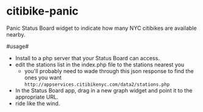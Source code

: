citibike-panic
==============

Panic Status Board widget to indicate how many NYC citibikes are available nearby. 

#usage#
  * Install to a php server that your Status Board can access.
  * edit the stations list in the index.php file to the stations nearest you
    * you'll probably need to wade through this json response to find the ones you want
    ``http://appservices.citibikenyc.com/data2/stations.php``
  * In the Status Board app, drag in a new graph widget and point it to the appropriate URL.
  * ride like the wind.
